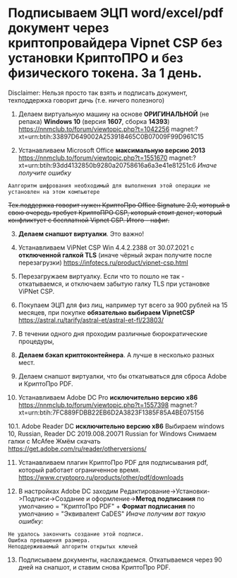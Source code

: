 # Подписываем ЭЦП word/excel/pdf документ через криптопровайдера Vipnet CSP без установки КриптоПРО и без физического токена. За 1 день.
Disclaimer: Нельзя просто так взять и подписать документ, техподдержка говорит дичь (т.е. ничего полезного)

1. Делаем виртуальную машину на основе **ОРИГИНАЛЬНОЙ** (не репака) **Windows 10** (версия **1607**, сборка **14393**)
https://nnmclub.to/forum/viewtopic.php?t=1042256
magnet:?xt=urn:btih:33897D649002A253918465C0B07009F99D961C15

2. Устанавливаем Microsoft Office **максимальную версию 2013**
https://nnmclub.to/forum/viewtopic.php?t=1551670
magnet:?xt=urn:btih:93dd4132850b9280a20758616a6a3e41e81251c6
*Иначе получите ошибку*
```
Аалгоритм шифрования необходимый для выполнения этой операции не установлен на этом компьютере
```
~~Тех.поддержка говорит нужен КриптоПро Office Signature 2.0, который в свою очередь требует КриптоПРО CSP, который стоит денег, который конфликтует с бесплатной Vipnet CSP. Итого - нафиг.~~

3. **Делаем снапшот виртуалки**. Это важно!

4. Устанавливаем ViPNet CSP Win 4.4.2.2388 от 30.07.2021 с **отключенной галкой TLS** (иначе чёрный экран получите после перезагрузки)
https://infotecs.ru/product/vipnet-csp.html

5. Перезагружаем виртуалку. Если что то пошло не так - откатываемся, и отключаем забытую галку TLS при установке ViPNet CSP.

6. Покупаем ЭЦП для физ лиц, например тут всего за 900 рублей на 15 месяцев, при покупке **обязательно выбираем VipnetCSP**
https://astral.ru/tarify/astral-et/astral-et-fl/23803/

7. В течении одного дня проходим различные бюрократические процедуры, 

8. **Делаем бэкап криптоконтейнера**. А лучше в несколько разных мест.

9. Делаем снапшот виртуалки, что бы откатываться для сброса Adobe и КриптоПро PDF.

10. Устанавливаем Adobe DC Pro **исключительно версию x86**
https://nnmclub.to/forum/viewtopic.php?t=1557398
magnet:?xt=urn:btih:7FC889FDBB22EB6D2A3823F1385F85A4BE075156

10.1. Adobe Reader DC **исключительно версию x86**
Выбираем windows 10, Russian, Reader DC 2019.008.20071 Russian for Windows 
Снимаем галки с McAfee
Жмём скачать
https://get.adobe.com/ru/reader/otherversions/


11. Устанавливаем плагин КриптоПро PDF для подписывания pdf, который работает ограниченное время.
https://www.cryptopro.ru/products/other/pdf/downloads

12. В настройках Adobe DC заходим Редактирование->Установки->Подписи->Создание и оформление->**Метод подписания** по умолчанию = "КриптоПро PDF" + **Формат подписания** по умолчанию = "Эквивалент CaDES"
*Иначе получим вот такую ошибку:*
```
Не удалось закончить создание этой подписи.  
Ошибка превышения размера.  
Неподдерживаемый алгоритм открытых ключей
```

13. Подписываем документы, наслаждаемся. Откатываемся через 90 дней на снапшот, и ставим снова КриптоПро PDF.